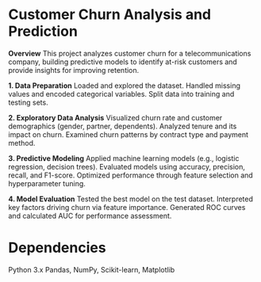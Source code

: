 # Customer Churn Analysis and Prediction

**Overview**
This project analyzes customer churn for a telecommunications company, building predictive models to identify at-risk customers and provide insights for improving retention.

**1. Data Preparation**
Loaded and explored the dataset.
Handled missing values and encoded categorical variables.
Split data into training and testing sets.

**2. Exploratory Data Analysis**
Visualized churn rate and customer demographics (gender, partner, dependents).
Analyzed tenure and its impact on churn.
Examined churn patterns by contract type and payment method.

**3. Predictive Modeling**
Applied machine learning models (e.g., logistic regression, decision trees).
Evaluated models using accuracy, precision, recall, and F1-score.
Optimized performance through feature selection and hyperparameter tuning.

**4. Model Evaluation**
Tested the best model on the test dataset.
Interpreted key factors driving churn via feature importance.
Generated ROC curves and calculated AUC for performance assessment.


# Dependencies
Python 3.x
Pandas, NumPy, Scikit-learn, Matplotlib


